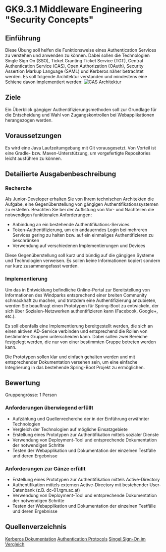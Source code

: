 # GK9.3.1 Middleware Engineering "Security Concepts"

## Einführung 
Diese Übung soll helfen die Funktionsweise eines Authentication Services zu verstehen und anwenden zu können. Dabei sollen die Technologien Single Sign On (SSO), Ticket Granting Ticket Service (TGT), Central Authentication Service (CAS), Open Authorization (OAuth), Security Assertion Markup Language (SAML) und Kerberos näher betrachtet werden. Es soll folgende Architektur verstanden und mindestens eine Schiene davon implementiert werden: ![CAS Architektur](https://apereo.github.io/cas/5.3.x/images/cas_architecture.png)

## Ziele
Ein Überblick gängiger Authentifizierungsmethoden soll zur Grundlage für die Entscheidung und Wahl von Zugangskontrollen bei Webapplikationen herangezogen werden.

## Voraussetzungen
Es wird eine Java Laufzeitumgebung mit Git vorausgesetzt. Von Vorteil ist eine Gradle- bzw. Maven-Unterstützung, um vorgefertigte Repositories leicht ausführen zu können.

## Detailierte Ausgabenbeschreibung
### Recherche
Als Junior-Developer erhalten Sie von Ihrem technischen Architekten die Aufgabe, eine Gegenüberstellung von gängigen Authentifikationssystemen zu erstellen. Beachten Sie bei der Auflistung von Vor- und Nachteilen die notwendigen funktionalen Anforderungen:

+ Anbindung an ein bestehende Authentifikations-Services
+ Token-Authentifizierung, um ein andauerndes Login bei mehreren Services gering zu halten bzw. auf ein einmaliges Authentifizieren zu beschränken
+ Verwendung auf verschiedenen Implementierungen und Devices

Diese Gegenüberstellung soll kurz und bündig auf die gängigen Systeme und Technologien verweisen. Es sollen keine Informationen kopiert sondern nur kurz zusammengefasst werden.

### Implementierung
Um das in Entwicklung befindliche Online-Portal zur Bereitstellung von Informationen des Windparks entsprechend einer breiten Community schmackhaft zu machen, und trotzdem eine Authentifizierung anzubieten, werden Sie beauftragt einen Prototypen für Spring-Boot zu entwickeln, der sich über Sozialen-Netzwerken authentifizieren kann (Facebook, Google+, etc.).

Es soll ebenfalls eine Implementierung bereitgestellt werden, die sich an einen aktiven AD-Service verbinden und entsprechend die Rollen von bestimmten Gruppen unterscheiden kann. Dabei sollen zwei Bereiche festgelegt werden, die nur von einer bestimmten Gruppe betreten werden kann.

Die Prototypen sollen klar und einfach gehalten werden und mit entsprechender Dokumentation versehen sein, um eine einfache Integrierung in das bestehende Spring-Boot Projekt zu ermöglichen.


## Bewertung
Gruppengrösse: 1 Person
### Anforderungen **überwiegend erfüllt**
+ Aufzählung und Quellenrecherche der in der Einführung erwähnter Technologien
+ Vergleich der Technologien auf mögliche Einsatzgebiete
+ Erstellung eines Prototypen zur Authentifikation mittels sozialer Dienste
+ Verwendung von Deployment-Tool und entsprechende Dokumentation der notwendigen Schritte
+ Testen der Webapplikation und Dokumentation der einzelnen Testfälle und deren Ergebnisse

### Anforderungen **zur Gänze erfüllt**
+ Erstellung eines Prototypen zur Authentifikation mittels Active-Directory
+ Authentifikation mittels externen Active-Directory mit bestehender User-Datenbank (z.B. dc-01.tgm.ac.at)
+ Verwendung von Deployment-Tool und entsprechende Dokumentation der notwendigen Schritte
+ Testen der Webapplikation und Dokumentation der einzelnen Testfälle und deren Ergebnisse

## Quellenverzeichnis
[Kerberos Dokumentation](http://www.kerberos.org/docs/index.html)
[Authentication Protocols](http://www.kerberos.org/docs/index.html)
[Singel Sign-On im Vergleich](https://dafrk-blog.com/de/sso-kerberos-saml-oauth-sap/)
